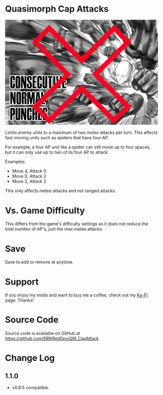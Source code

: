 # Quasimorph Cap Attacks

![thumbnail icon](media/thumbnail.png)

Limits enemy units to a maximum of two *melee* attacks per turn.  This affects fast moving units such as spiders that have four AP.

For example, a four AP unit like a spider can still move up to four spaces, but it can only use up to two of its four AP to attack.  

Examples:
* Move 4, Attack 0
* Move 0, Attack 2
* Move 2, Attack 2

This only affects melee attacks and not ranged attacks.

# Vs. Game Difficulty
This differs from the game's difficulty settings as it does not reduce the total number of AP's, just the max melee attacks.

# Save
Save to add or remove at anytime.

# Support
If you enjoy my mods and want to buy me a coffee, check out my [Ko-Fi](https://ko-fi.com/nbkredspy71915) page.
Thanks!

# Source Code
Source code is available on GitHub at https://github.com/NBKRedSpy/QM_CapAttack

# Change Log
## 1.1.0
* v0.8.5 compatible.

